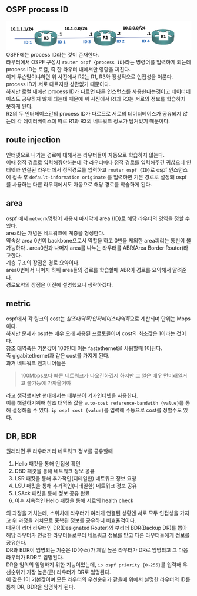 ## OSPF process ID
![](src/OSPF_process_ID.png)
OSPF에는 process ID라는 것이 존재한다.  
라우터에서 OSPF 구성시  `router ospf {process ID}`라는 명령어를 입력하게 되는데 process ID는 로컬, 즉 한 라우터 내에서만 영향을 끼친다.  
이게 무슨말이냐하면 위 사진에서 R2는 R1, R3와 정상적으로 인접성을 이룬다.  
process ID가 서로 다르지만 상관없기 때문이다.  
하지만 로컬 내에선 process ID가 다르면 다른 인스턴스를 사용한다는것이고 데이터베이스도 공유하지 않게 되는데 때문에 위 사진에서 R1과 R3는 서로의 정보를 학습하지 못하게 된다.  
R2의 두 인터페이스간의 process ID가 다르므로 서로의 데이터베이스가 공유되지 않는데 각 데이터베이스에 따로 R1과 R3의 네트워크 정보가 담겨있기 때문이다.  


## route injection
인터넷으로 나가는 경로에 대해서는 라우터들이 자동으로 학습하지 않는다.  
이때 정적 경로로 입력해줘야하는데 각 라우터마다 정적 경로를 입력해주긴 귀찮으니 인터넷과 연결된 라우터에서 정적경로를 입력하고 `router ospf {ID}`로 ospf 인스턴스에 접속 후 `default-information originate` 를 입력하면 기본 경로로 설정돼 ospf를 사용하는 다른 라우터에서도 자동으로 해당 경로를 학습하게 된다.  


## area
ospf 에서 `network`명령어 사용시 마지막에 area {ID}로 해당 라우터의 영역을 정할 수 있다.  
area라는 개념은 네트워크에 계층을 형성한다.  
약속상 area 0번이 backbone으로서 역할을 하고 0번을 제외한 area끼리는 통신이 불가능하다 . 
area0번과 나머지 area를 나누는 라우터를 ABR(Area Border Router)라고한다.  
계층 구조의 장점은 경로 요약이다.  
area0번에서 나머지 하위 area들의 경로를 학습할때 ABR이 경로를 요약해서 알려준다.  
경로요약의 장점은 이전에 설명했으니 생략하겠다.  


## metric
ospf에서 각 링크의 cost는 $참조 대역폭 / 인터페이스 대역폭$으로 계산되며 단위는 Mbps이다.  
하지만 문제가 ospf는 매우 오래 사용된 프로토콜이며 cost의 최소값은 1이라는 것이다.  
참조 대역폭은 기본값이 100인데 이는 fastethernet을 사용할때 1이된다.  
즉 gigabitethernet과 같은 cost를 가지게 된다.  
과거 네트워크 엔지니어들은 
> 100Mbps보다 빠른 네트워크가 나오긴하겠지 하지만 그 일은 매우 먼미래일거고 불가능에 가까울거야

라고 생각했지만 현대에서는 대부분이 기가인터넷을 사용한다.  
이를 해결하기위해 참조 대역폭 값을 `auto-cost reference-bandwith {value}`를 통해 설정해줄 수 있다.
`ip ospf cost {value}`를 입력해 수동으로 cost를 정할수도 있다.  


## DR, BDR
원래라면 두 라우터끼리 네트워크 정보를 공유할때
1. Hello 패킷을 통해 인접성 확인
2. DBD 패킷을 통해 네트워크 정보 공유
3. LSR 패킷을 통해 추가적인(디테일한) 네트워크 정보 요청
4. LSU 패킷을 통해 추가적인(디테일한) 네트워크 정보 공유
5. LSAck 패킷을 통해 정보 공유 완료
6. 이후 지속적인 Hello 패킷을 통해 서로의 health check

의 과정을 거치는데, 스위치에 라우터가 여러개 연결된 상황엔 서로 모두 인접성을 가지고 위 과정을 거치므로 중복된 정보를 공유하니 비효율적이다.  
때문이 리더 라우터인 DR(Designated Router)와 부리더 BDR(Backup DR)를 뽑아 해당 라우터가 인접한 라우터들로부터 네트워크 정보를 받고 다른 라우터들에게 정보를 공유한다.  
DR과 BDR이 임명되는 기준은 ID(주소)가 제일 높은 라우터가 DR로 임명되고 그 다음 라우터가 BDR로 임명된다.  
DR을 임의의 임명하기 위한 기능이있는데, `ip ospf priority {0~255}`를 입력해 우선순위가 가장 높은(큰) 라우터가 DR로 임명된다.  
이 값은 1이 기본값이며 모든 라우터의 우선순위가 같을때 위에서 설명한 라우터의 ID를 통해 DR, BDR을 임명하게 된다.  



